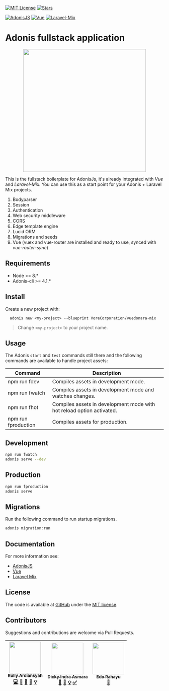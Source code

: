 [![MIT License][license]][license-url] [![Stars][stars]][stars-url]

[![AdonisJS][adonisjs]][adonisjs-url] [![Vue][vue]][vue-url] [![Laravel-Mix][laravel-mix]][laravel-mix-url]

# Adonis fullstack application
<p align="center"><img width="390" src="https://raw.githubusercontent.com/VoreCorporation/vuedonara-mix/master/public/logo.png"></p>

This is the fullstack boilerplate for AdonisJs, it's already integrated with *Vue* and *Laravel-Mix*. You can use this as a start point for your Adonis + Laravel Mix projects.

1. Bodyparser
2. Session
3. Authentication
4. Web security middleware
5. CORS
6. Edge template engine
7. Lucid ORM
8. Migrations and seeds
9. Vue (vuex and vue-router are installed and ready to use, synced with *vue-router-sync*)

## Requirements
- Node >= 8.*
- Adonis-cli >=  4.1.*

## Install
Create a new project with:

```shell
  adonis new <my-project> --blueprint VoreCorporation/vuedonara-mix
```

> Change `<my-project>` to your project name.


## Usage
The Adonis `start` and `test` commands still there and the following commands are available to handle project assets:

| Command | Description |
|---------|-------------|
| npm run fdev | Compiles assets in development mode. |
| npm run fwatch | Compiles assets in development mode and watches changes. |
| npm run fhot | Compiles assets in development mode with hot reload option activated. |
| npm run fproduction | Compiles assets for production. 

## Development
```bash
npm run fwatch
adonis serve --dev
```

## Production
```bash
npm run fproduction
adonis serve
```

## Migrations
Run the following command to run startup migrations.
```js
adonis migration:run
```

## Documentation
For more information see:
- [AdonisJS](https://adonisjs.com)
- [Vue](https://vuejs.org)
- [Laravel Mix](https://laravel-mix.com/docs)

## License
The code is available at [GitHub][home] under the [MIT license][license-url].

## Contributors
Suggestions and contributions are welcome via Pull Requests.

<!-- ALL-CONTRIBUTORS-LIST:START - Do not remove or modify this section -->
| [<img src="https://avatars3.githubusercontent.com/u/8052370" width="100px;"/><br /><sub><b>Rully Ardiansyah</b></sub>](https://github.com/orgs/VoreCorporation/people/DeVoresyah)<br />[💻](https://github.com/VoreCorporation/vuedonara-mix/commits?author=DeVoresyah "Code") [📖](https://github.com/VoreCorporation/vuedonara-mix/commits?author=DeVoresyah "Documentation") [💬](#question-devoresyah "Answering Questions") [👀](#review-devoresyah "Reviewed Pull Requests") [💡](#example-devoresyah "Examples") | [<img src="https://avatars.githubusercontent.com/u/13186704?v=3" width="100px;"/><br /><sub><b>Dicky Indra Asmara</b></sub>](https://github.com/dickyindra)<br />[📖](https://github.com/VoreCorporation/vuedonara-mix/commits?author=dickyindra "Documentation") [💬](#question-dickyindra "Answering Questions") [💡](#example-dickyindra "Examples") [✅](#tutorial-dickyindra "Tutorials") | [<img src="https://avatars.githubusercontent.com/u/14852308?v=3" width="100px;"/><br /><sub><b>Edo Rahayu</b></sub>](https://github.com/edorahayu)<br />[🎨](#logo-design "Logo Design") |
| :---: | :---: | :---: |
<!-- ALL-CONTRIBUTORS-LIST:END -->

[home]: https://github.com/VoreCorporation/vuedonara-mix
[license-url]: LICENSE
[stars-url]: https://github.com/VoreCorporation/vuedonara-mix/stargazers
[adonisjs-url]: https://github.com/adonisjs
[vue-url]: https://github.com/vuejs/vue
[laravel-mix-url]: https://github.com/JeffreyWay/laravel-mix

[license]: https://img.shields.io/github/license/VoreCorporation/vuedonara-mix.svg?style=flat
[stars]: https://img.shields.io/github/stars/VoreCorporation/vuedonara-mix.svg?style=flat
[adonisjs]: https://img.shields.io/badge/adonisjs-v.4.1.0-blue.svg?style=flat
[vue]: https://img.shields.io/badge/vue-%5E2.5.22-brightgreen.svg?style=flat
[laravel-mix]: https://img.shields.io/badge/laravel--mix-%5E4.0.14-red.svg?style=flat
